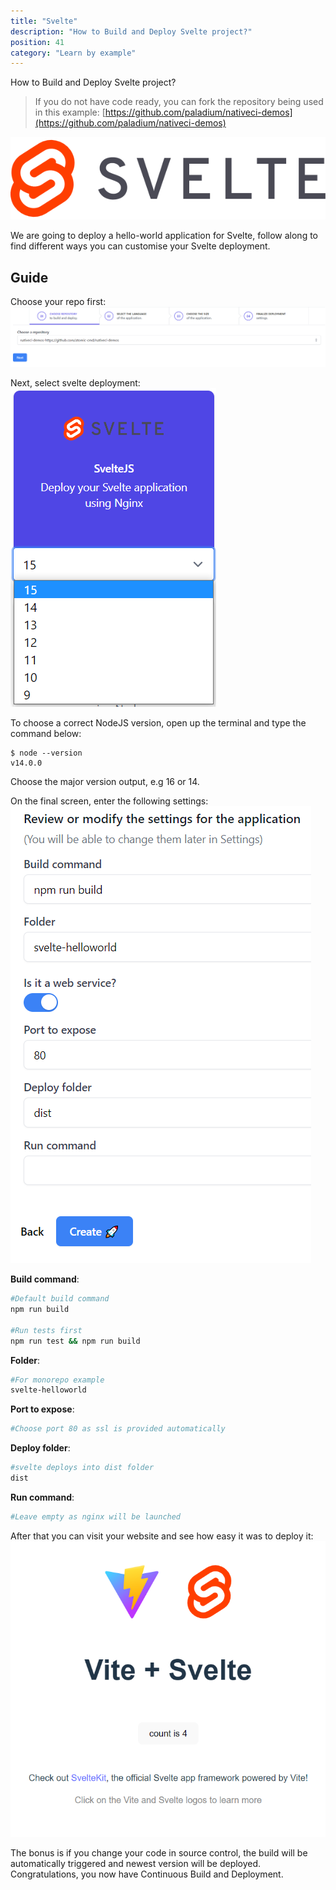 ```yaml
---
title: "Svelte"
description: "How to Build and Deploy Svelte project?"
position: 41
category: "Learn by example"
---
```


<description>
How to Build and Deploy Svelte project?
</description>

> If you do not have code ready, you can fork the repository being used in this example: [https://github.com/paladium/nativeci-demos](https://github.com/paladium/nativeci-demos)

![Svelte](/images/languages/sveltejs.png)

We are going to deploy a hello-world application for Svelte, follow along to find different ways you can customise your Svelte deployment.

## Guide
Choose your repo first:
![Choose repo](/images/intro/choose-repo.png)

Next, select svelte deployment:
![Svelte select](/images/examples/svelte-choose.png)

To choose a correct NodeJS version, open up the terminal and type the command below:
```
$ node --version
v14.0.0
```

Choose the major version output, e.g 16 or 14.

On the final screen, enter the following settings:
![svelte settings](/images/examples/svelte-settings.png)

**Build command**:
```bash
#Default build command
npm run build

#Run tests first
npm run test && npm run build
```

**Folder**:
```bash
#For monorepo example
svelte-helloworld
```

**Port to expose**:
```bash
#Choose port 80 as ssl is provided automatically
```

**Deploy folder**:
```bash
#svelte deploys into dist folder
dist
```

**Run command**:
```bash
#Leave empty as nginx will be launched

```

After that you can visit your website and see how easy it was to deploy it:
![Deployed](/images/examples/svelte-deployed.png)

The bonus is if you change your code in source control, the build will be automatically triggered and newest version will be deployed. Congratulations, you now have Continuous Build and Deployment.